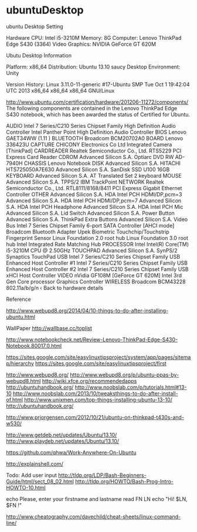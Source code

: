 ubuntuDesktop
=============

ubuntu Desktop Setting


Hardware
CPU: Intel i5-3210M
Memory: 8G
Computer: Lenovo ThinkPad Edge S430 (3364)
Video Graphics: NVIDIA GeForce GT 620M


Ubutu Desktop Information

Platform: x86_64
Distribution: Ubuntu 13.10 saucy
Desktop Environment: Unity

Version History:
Linux 3.11.0-11-generic #17-Ubuntu SMP Tue Oct 1 19:42:04 UTC 2013 x86_64 x86_64 x86_64 GNU/Linux

http://www.ubuntu.com/certification/hardware/201206-11272/components/
The following components are contained in the Lenovo ThinkPad Edge S430 notebook, which has been awarded the status of Certified for Ubuntu.

AUDIO
Intel 7 Series/C210 Series Chipset Family High Definition Audio Controller
Intel Panther Point High Definition Audio Controller
BIOS
Lenovo GAET34WW (1.11 )
BLUETOOTH
Broadcom BCM20702A0
BOARD
Lenovo 336423U
CAPTURE
CHICONY Electronics Co Ltd Integrated Camera [ThinkPad]
CARDREADER
Realtek Semiconductor Co., Ltd. RTS5229 PCI Express Card Reader
CDROM
Advanced Silicon S.A. Optiarc DVD RW AD-7940H
CHASSIS
Lenovo Notebook
DISK
Advanced Silicon S.A. HITACHI HTS725050A7E630
Advanced Silicon S.A. SanDisk SSD U100 16GB
KEYBOARD
Advanced Silicon S.A. AT Translated Set 2 keyboard
MOUSE
Advanced Silicon S.A. TPPS/2 IBM TrackPoint
NETWORK
Realtek Semiconductor Co., Ltd. RTL8111/8168/8411 PCI Express Gigabit Ethernet Controller
OTHER
Advanced Silicon S.A. HDA Intel PCH HDMI/DP,pcm=3
Advanced Silicon S.A. HDA Intel PCH HDMI/DP,pcm=7
Advanced Silicon S.A. HDA Intel PCH Headphone
Advanced Silicon S.A. HDA Intel PCH Mic
Advanced Silicon S.A. Lid Switch
Advanced Silicon S.A. Power Button
Advanced Silicon S.A. ThinkPad Extra Buttons
Advanced Silicon S.A. Video Bus
Intel 7 Series Chipset Family 6-port SATA Controller [AHCI mode]
Broadcom Bluetooth Adapter
Upek Biometric Touchchip/Touchstrip Fingerprint Sensor
Linux Foundation 2.0 root hub
Linux Foundation 3.0 root hub
Intel Integrated Rate Matching Hub
PROCESSOR
Intel Intel(R) Core(TM) i5-3210M CPU @ 2.50GHz
TOUCHPAD
Advanced Silicon S.A. SynPS/2 Synaptics TouchPad
USB
Intel 7 Series/C210 Series Chipset Family USB Enhanced Host Controller #1
Intel 7 Series/C210 Series Chipset Family USB Enhanced Host Controller #2
Intel 7 Series/C210 Series Chipset Family USB xHCI Host Controller
VIDEO
nVidia GF108M [GeForce GT 620M]
Intel 3rd Gen Core processor Graphics Controller
WIRELESS
Broadcom BCM43228 802.11a/b/g/n
‹ Back to hardware details




Reference

http://www.webupd8.org/2014/04/10-things-to-do-after-installing-ubuntu.html

WallPaper
http://wallbase.cc/toplist


http://www.notebookcheck.net/Review-Lenovo-ThinkPad-Edge-S430-Notebook.80017.0.html

https://sites.google.com/site/easylinuxtipsproject/system/app/pages/sitemap/hierarchy
https://sites.google.com/site/easylinuxtipsproject/first

http://www.webupd8.org/
http://www.webupd8.org/p/ubuntu-ppas-by-webupd8.html
http://wiki.xfce.org/recommendedapps
http://ubuntuhandbook.org/
http://www.noobslab.com/p/tutorials.html#13-10
http://www.noobslab.com/2013/10/tweaksthings-to-do-after-install-of.html
http://www.unixmen.com/top-things-installing-ubuntu-13-10/
http://ubuntuhandbook.org/

http://www.prjorgensen.com/2012/10/21/ubuntu-on-thinkpad-t430s-and-w530/

http://www.getdeb.net/updates/Ubuntu/13.10/
http://www.playdeb.net/updates/Ubuntu/13.10/



https://github.com/qhwa/Work-Anywhere-On-Ubuntu


http://explainshell.com/

Todo:
Add user input
http://tldp.org/LDP/Bash-Beginners-Guide/html/sect_08_02.html
http://tldp.org/HOWTO/Bash-Prog-Intro-HOWTO-10.html

echo Please, enter your firstname and lastname
read FN LN 
echo "Hi! $LN, $FN !"

http://www.cheatography.com/davechild/cheat-sheets/linux-command-line/

